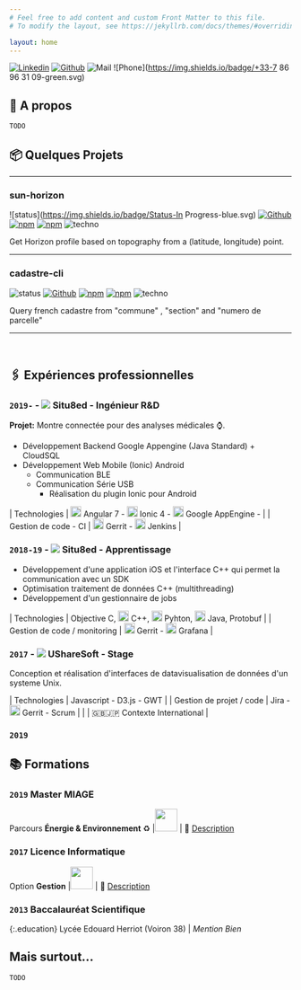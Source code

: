 ```yaml
---
# Feel free to add content and custom Front Matter to this file.
# To modify the layout, see https://jekyllrb.com/docs/themes/#overriding-theme-defaults

layout: home
---
```

<style>
  table {
    table-layout: fixed;
  }
</style>

[![Linkedin](https://img.shields.io/badge/Linkedin-jeremy--roche-blue.svg?logo=linkedin)](https://www.linkedin.com/in/jeremy-roche/)
[![Github](https://img.shields.io/badge/Github-Jeremy38100-lightgrey.svg?logo=github)](https://github.com/Jeremy38100)
![Mail](https://img.shields.io/badge/Mail-jeremyroche5@gmail.com-red.svg?logo=gmail)
![Phone](https://img.shields.io/badge/+33-7 86 96 31 09-green.svg)

## 👤 A propos

`TODO`

## 📦 Quelques Projets
___
### sun-horizon
![status](https://img.shields.io/badge/Status-In Progress-blue.svg)
[![Github](https://img.shields.io/badge/Jeremy38100/-sun--horizon-lightgrey.svg?logo=github)](https://github.com/Jeremy38100/sun-horizon)
[![npm](https://img.shields.io/npm/v/sun-horizon)](https://www.npmjs.com/package/sun-horizon)
[![npm](https://img.shields.io/npm/dt/sun-horizon)](https://www.npmjs.com/package/sun-horizon)
![techno](https://img.shields.io/badge/-TypeScript-blue.svg?logo=typescript)

Get Horizon profile based on topography from a (latitude, longitude) point.

___
### cadastre-cli

![status](https://img.shields.io/badge/Status-Stable-green.svg)
[![Github](https://img.shields.io/badge/Jeremy38100/-cadastre--cli-lightgrey.svg?logo=github)](https://github.com/Jeremy38100/cadastre-cli)
[![npm](https://img.shields.io/npm/v/cadastre-cli)](https://www.npmjs.com/package/cadastre-cli)
[![npm](https://img.shields.io/npm/dt/cadastre-cli)](https://www.npmjs.com/package/cadastre-cli)
![techno](https://img.shields.io/badge/-JavaScript-grey.svg?logo=javascript)

Query french cadastre from "commune" , "section" and "numero de parcelle"

___

<br>

## 🖇 Expériences professionnelles

### `2019-` - <img src="https://www.google.com/s2/favicons?domain=www.situ8ed.com"> Situ8ed - Ingénieur R&D

**Projet:**  Montre connectée pour des analyses médicales ⌚️.

 - Développement Backend Google Appengine (Java Standard) + CloudSQL
 - Développement Web Mobile (Ionic) Android
   - Communication BLE
   - Communication Série USB
     - Réalisation du plugin Ionic pour Android


| Technologies |  <img height="19" src="{{site.logo-angular}}"> Angular 7 -  <img height="19" src="{{site.logo-ionic}}"> Ionic 4 -  <img height="19" src="{{site.logo-appengine}}"> Google AppEngine - |
| Gestion de code - CI | <img height="19" src="{{site.logo-gerrit}}"> Gerrit - <img height="19" src="{{site.logo-jenkins}}"> Jenkins |

### `2018-19` - <img src="https://www.google.com/s2/favicons?domain=www.situ8ed.com"> Situ8ed - Apprentissage

 - Développement d'une application iOS et l'interface C++ qui permet la communication avec un SDK
 - Optimisation traitement de données C++ (multithreading)
 - Développement d'un gestionnaire de jobs

| Technologies | Objective C, <img height="19" src="{{site.logo-cpp}}"> C++, <img height="19" src="{{site.logo-python}}"> Pyhton, <img height="19" src="{{site.logo-java}}"> Java, Protobuf |
| Gestion de code / monitoring | <img height="19" src="{{site.logo-gerrit}}"> Gerrit - <img height="19" src="{{site.logo-grafana}}"> Grafana |

### `2017` - <img src="https://www.google.com/s2/favicons?domain=www.usharesoft.com"> UShareSoft - Stage

Conception et réalisation d'interfaces de datavisualisation de données d'un systeme Unix.

| Technologies | Javascript - D3.js - GWT |
| Gestion de projet / code | Jira - <img height="19" src="{{site.logo-gerrit}}"> Gerrit - Scrum |
| | 🇬🇧🇯🇵 Contexte International |


### `2019`

## 📚 Formations

### `2019` Master MIAGE

Parcours **Énergie & Environnement** ♻️ |<img src="{{site.logo-uga}}" height="40"> | 🔗 [Description](http://formations.univ-grenoble-alpes.fr/fr/catalogue/master-XB/sciences-technologies-sante-STS/master-methodes-informatiques-appliquees-a-la-gestion-des-entreprises-miage-program-master-miage.html)

### `2017` Licence Informatique

Option **Gestion** |<img src="{{site.logo-uga}}" height="40"> | 🔗 [Description](https://im2ag.univ-grenoble-alpes.fr/parcours-miage/licence-informatique-parcours-miage-111024.kjsp)


### `2013` Baccalauréat Scientifique

{:.education}
Lycée Edouard Herriot (Voiron 38) | _Mention Bien_

## Mais surtout...

`TODO`